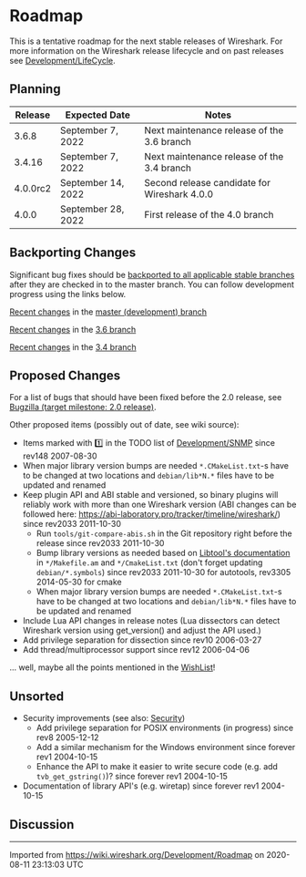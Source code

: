 # Roadmap

This is a tentative roadmap for the next stable releases of Wireshark. For more information on the Wireshark release lifecycle and on past releases see [Development/LifeCycle](/Development/LifeCycle).

## Planning

| **Release** | **Expected Date** | **Notes** |
|-------------|-------------------|-----------|
| 3.6.8 | September 7, 2022 | Next maintenance release of the 3.6 branch |
| 3.4.16 | September 7, 2022 | Next maintenance release of the 3.4 branch |
| 4.0.0rc2 | September 14, 2022 | Second release candidate for Wireshark 4.0.0 |
| 4.0.0 | September 28, 2022 | First release of the 4.0 branch |

## Backporting Changes

Significant bug fixes should be [backported to all applicable stable branches](Development/SubmittingPatches#backporting-a-change-to-a-release-branch) after they are checked in to the master branch. You can follow development progress using the links below.

[Recent changes](https://gitlab.com/wireshark/wireshark/commits/master) in the [master (development) branch](https://gitlab.com/wireshark/wireshark/-/tree/master)

[Recent changes](https://gitlab.com/wireshark/wireshark/commits/release-3.6) in the [3.6 branch](https://gitlab.com/wireshark/wireshark/-/tree/release-3.6)

[Recent changes](https://gitlab.com/wireshark/wireshark/commits/release-3.4) in the [3.4 branch](https://gitlab.com/wireshark/wireshark/-/tree/release-3.4)

## Proposed Changes

For a list of bugs that should have been fixed before the 2.0 release, see [Bugzilla (target milestone: 2.0 release)](https://bugs.wireshark.org/bugzilla/buglist.cgi?resolution=---&target_milestone=2.0%20release).

Other proposed items (possibly out of date, see wiki source):

* Items marked with :one: in the TODO list of [Development/SNMP](/Development/SNMP) since rev148 2007-08-30
* When major library version bumps are needed `*.CMakeList.txt`-s have to be changed at two locations and `debian/lib*N.*` files have to be updated and renamed
* Keep plugin API and ABI stable and versioned, so binary plugins will reliably work with more than one Wireshark version (ABI changes can be followed here: <https://abi-laboratory.pro/tracker/timeline/wireshark/>) since rev2033 2011-10-30
  * Run `tools/git-compare-abis.sh` in the Git repository right before the release since rev2033 2011-10-30
  * Bump library versions as needed based on [Libtool's documentation](http://www.gnu.org/software/libtool/manual/html_node/Updating-version-info.html) in `*/Makefile.am` and `*/CmakeList.txt` (don't forget updating `debian/*.symbols`) since rev2033 2011-10-30 for autotools, rev3305 2014-05-30 for cmake
  * When major library version bumps are needed `*.CMakeList.txt`-s have to be changed at two locations and `debian/lib*N.*` files have to be updated and renamed
* Include Lua API changes in release notes (Lua dissectors can detect Wireshark version using get_version() and adjust the API used.)
* Add privilege separation for dissection since rev10 2006-03-27
* Add thread/multiprocessor support since rev12 2006-04-06

... well, maybe all the points mentioned in the [WishList](/WishList)!

## Unsorted

* Security improvements (see also: [Security](/Security))
  * Add privilege separation for POSIX environments (in progress) since rev8 2005-12-12
  * Add a similar mechanism for the Windows environment since forever rev1 2004-10-15
  * Enhance the API to make it easier to write secure code (e.g. add `tvb_get_gstring()`)? since forever rev1 2004-10-15
* Documentation of library API's (e.g. wiretap) since forever rev1 2004-10-15

## Discussion

---

Imported from <https://wiki.wireshark.org/Development/Roadmap> on 2020-08-11 23:13:03 UTC
